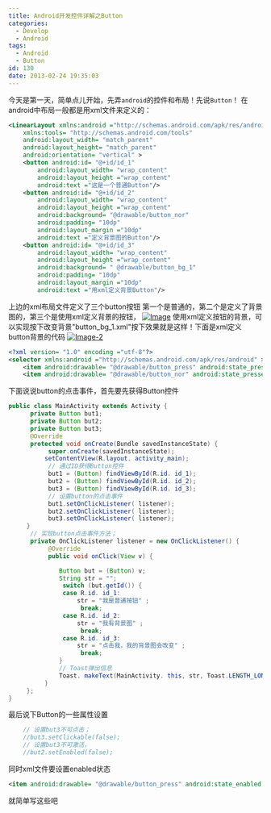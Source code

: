 ```yaml
---
title: Android开发控件详解之Button
categories:
  - Develop
  - Android
tags:
  - Android
  - Button
id: 130
date: 2013-02-24 19:35:03
---
```


今天是第一天，简单点儿开始，先弄`android`的控件和布局！先说`Button`！
在android中布局一般都是用xml文件来定义的：
```xml
<LinearLayout xmlns:android ="http://schemas.android.com/apk/res/android"
    xmlns:tools= "http://schemas.android.com/tools"
    android:layout_width= "match_parent"
    android:layout_height= "match_parent"
    android:orientation= "vertical" >
    <button android:id= "@+id/id_1"
        android:layout_width= "wrap_content"
        android:layout_height ="wrap_content"
        android:text ="这是一个普通Button"/>
    <button android:id= "@+id/id_2"
        android:layout_width= "wrap_content"
        android:layout_height ="wrap_content"
        android:background= "@drawable/button_nor"
        android:padding= "10dp"
        android:layout_margin ="10dp"
        android:text ="定义背景图的Button"/>
    <button android:id= "@+id/id_3"
        android:layout_width= "wrap_content"
        android:layout_height ="wrap_content"
        android:background= " @drawable/button_bg_1"
        android:padding= "10dp"
        android:layout_margin ="10dp"
        android:text ="用xml定义背景Button"/>
```
上边的xml布局文件定义了三个button按钮
第一个是普通的，第二个是定义了背景图的，第三个是使用xml定义背景的按钮，
[![Image](http://wp-melove.qiniudn.com/blogimg/2013/02/Image.png)](http://wp-melove.qiniudn.com/blogimg/2013/02/Image.png)
使用xml定义按钮的背景，可以实现按下改变背景"button_bg_1.xml"按下效果就是这样！下面是xml定义button背景的代码
[![Image-2](http://wp-melove.qiniudn.com/blogimg/2013/02/Image-2.png)](http://wp-melove.qiniudn.com/blogimg/2013/02/Image-2.png)
```xml
<?xml version= "1.0" encoding ="utf-8"?>
<selector xmlns:android ="http://schemas.android.com/apk/res/android" >
    <item android:drawable= "@drawable/button_press" android:state_pressed ="true" />
    <item android:drawable= "@drawable/button_nor" android:state_pressed ="false" />
```
下面说说button的点击事件，首先要先获得Button控件
```java
public class MainActivity extends Activity {
      private Button but1;
      private Button but2;
      private Button but3;
      @Override
      protected void onCreate(Bundle savedInstanceState) {
           super.onCreate(savedInstanceState);
          setContentView(R.layout. activity_main);
           // 通过ID获得Button控件
           but1 = (Button) findViewById(R.id. id_1);
           but2 = (Button) findViewById(R.id. id_2);
           but3 = (Button) findViewById(R.id. id_3);
           // 设置button的点击事件
           but1.setOnClickListener( listener);
           but2.setOnClickListener( listener);
           but3.setOnClickListener( listener);
     }
      // 实现button点击事件方法；
      private OnClickListener listener = new OnClickListener() {
           @Override
           public void onClick(View v) {

              Button but = (Button) v;
              String str = "";
               switch (but.getId()) {
               case R.id. id_1:
                   str = "我是普通按钮" ;
                    break;
               case R.id. id_2:
                   str = "我有背景图" ;
                    break;
               case R.id. id_3:
                   str = "点击我，我的背景图会改变" ;
                    break;
              }
              // Toast弹出信息
              Toast. makeText(MainActivity. this, str, Toast.LENGTH_LONG ).show();
          }
     };
}
```
最后说下Button的一些属性设置
```java
    // 设置but3不可点击；
    //but3.setClickable(false);
    // 设置but3不可激活，
    //but2.setEnabled(false);
```
同时xml文件要设置enabled状态
```xml
<item android:drawable= "@drawable/button_press" android:state_enabled ="false />
```
就简单写这些吧